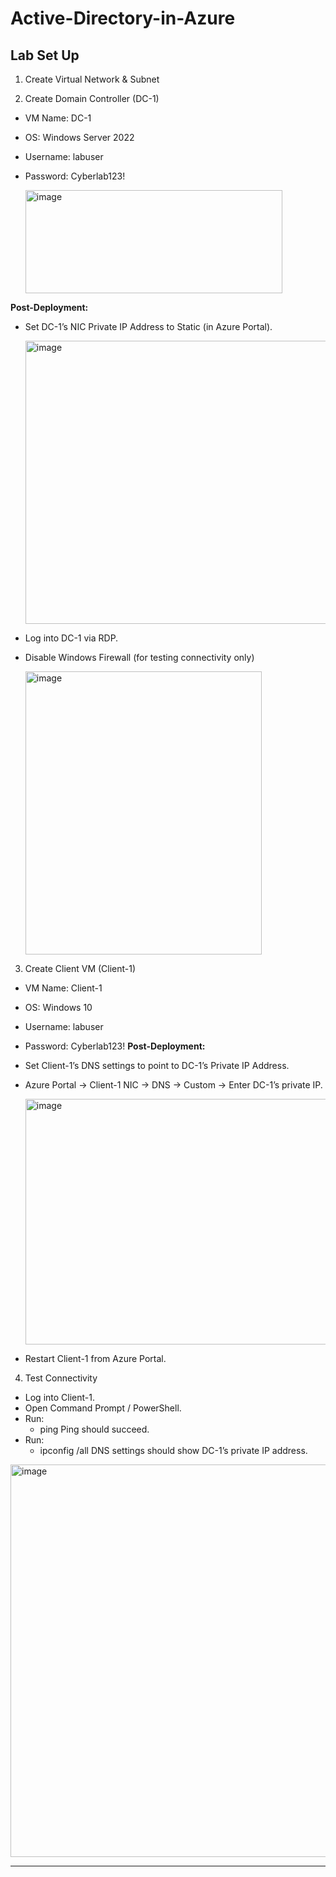 # Active-Directory-in-Azure

## Lab Set Up

1. Create Virtual Network & Subnet

2. Create Domain Controller (DC-1)
  - VM Name: DC-1
  - OS: Windows Server 2022
  - Username: labuser
  - Password: Cyberlab123!
    
    <img width="411" height="165" alt="image" src="https://github.com/user-attachments/assets/5d31def1-c66d-4d07-a4e5-babb34a6adb4" />

**Post-Deployment:**
  - Set DC-1’s NIC Private IP Address to Static (in Azure Portal).

    <img width="555" height="453" alt="image" src="https://github.com/user-attachments/assets/1b93c17b-7cae-4d54-b9c0-08827d32afd6" />

  - Log into DC-1 via RDP.
  - Disable Windows Firewall (for testing connectivity only)

    <img width="378" height="453" alt="image" src="https://github.com/user-attachments/assets/08b0f97b-17aa-446b-a2e6-595e0c0b6540" />

    
3. Create Client VM (Client-1)
  - VM Name: Client-1
  - OS: Windows 10
  - Username: labuser
  - Password: Cyberlab123!
**Post-Deployment:**
  - Set Client-1’s DNS settings to point to DC-1’s Private IP Address.
  - Azure Portal → Client-1 NIC → DNS → Custom → Enter DC-1’s private IP.

    <img width="507" height="393" alt="image" src="https://github.com/user-attachments/assets/871e4fa5-32dc-4293-97ac-83b433ae5570" />

  - Restart Client-1 from Azure Portal.
      
4. Test Connectivity
  - Log into Client-1.
  - Open Command Prompt / PowerShell.
  - Run:
    - ping <DC-1 private IP> Ping should succeed.
  - Run:
    - ipconfig /all DNS settings should show DC-1’s private IP address.
   
<img width="600" height="628" alt="image" src="https://github.com/user-attachments/assets/e6ab83f4-e1a0-421e-a1ad-0a84e7092837" />

---




